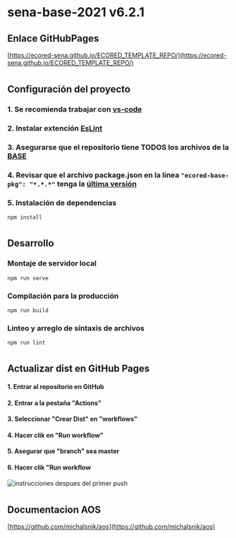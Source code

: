# **sena-base-2021 v6.2.1**

## **Enlace GitHubPages**

[https://ecored-sena.github.io/ECORED_TEMPLATE_REPO/](https://ecored-sena.github.io/ECORED_TEMPLATE_REPO/)

#

## **Configuración del proyecto**

### 1. Se recomienda trabajar con [vs-code](https://code.visualstudio.com/)

### 2. Instalar extención [EsLint](https://marketplace.visualstudio.com/items?itemName=dbaeumer.vscode-eslint)

### 3. Asegurarse que el repositorio tiene TODOS los archivos de la [BASE](https://github.com/ECORED-SENA/ECORED-BASE-2021)

### 4. Revisar que el archivo package.json en la línea ``"ecored-base-pkg": "*.*.*"`` tenga la [última versión](https://www.npmjs.com/package/ecored-base-pkg)

### 5. Instalación de dependencias

```
npm install
```
#
## **Desarrollo**

### Montaje de servidor local

```
npm run serve
```

### Compilación para la producción

```
npm run build
```

### Linteo y arreglo de sintaxis de archivos

```
npm run lint
```

#

## **Actualizar dist en GitHub Pages**

#### 1. Entrar al repositorio en GitHub

#### 2. Entrar a la pestaña "Actions"

#### 3. Seleccionar "Crear Dist" en "workflows"

#### 4. Hacer clik en "Run workflow"

#### 5. Asegurar que "branch" sea master

#### 6. Hacer clik "Run workflow

![instrucciones despues del primer push](src/assets/template/pasos.jpg 'Title')

#

## **Documentacion AOS**
[https://github.com/michalsnik/aos](https://github.com/michalsnik/aos)
